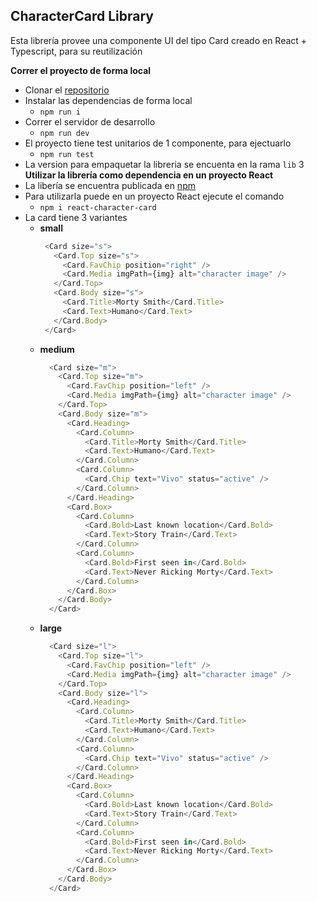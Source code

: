 ## CharacterCard Library

Esta librería provee una componente UI del tipo Card creado en React + Typescript, para su reutilización

**Correr el proyecto de forma local**
- Clonar el [repositorio](https://github.com/sebalfaro/character-card)
 - Instalar las dependencias de forma local
	 - `npm run i`
 - Correr el servidor de desarrollo
	 - `npm run dev`
- El proyecto tiene test unitarios de 1 componente, para ejectuarlo
	 - `npm run test`
- La version para empaquetar la libreria se encuenta en la rama `lib`
3	
**Utilizar la librería como dependencia en un proyecto React**
- La libería se encuentra publicada en [npm](https://www.npmjs.com/package/@sebalfaro/card-library)
 - Para utilizarla puede en un proyecto React ejecute el comando
	 - `npm i react-character-card`
- La card tiene 3 variantes 
	- **small**
		```typescript
		 <Card size="s">
		   <Card.Top size="s">
		     <Card.FavChip position="right" />
		     <Card.Media imgPath={img} alt="character image" />
		   </Card.Top>
		   <Card.Body size="s">
		     <Card.Title>Morty Smith</Card.Title>
		     <Card.Text>Humano</Card.Text>
		   </Card.Body>
		 </Card>
		```     
	- **medium**
		```typescript
	      <Card size="m">
	        <Card.Top size="m">
	          <Card.FavChip position="left" />
	          <Card.Media imgPath={img} alt="character image" />
	        </Card.Top>
	        <Card.Body size="m">
	          <Card.Heading>
	            <Card.Column>
	              <Card.Title>Morty Smith</Card.Title>
	              <Card.Text>Humano</Card.Text>
	            </Card.Column>
	            <Card.Column>
	              <Card.Chip text="Vivo" status="active" />
	            </Card.Column>
	          </Card.Heading>
	          <Card.Box>
	            <Card.Column>
	              <Card.Bold>Last known location</Card.Bold>
	              <Card.Text>Story Train</Card.Text>
	            </Card.Column>
	            <Card.Column>
	              <Card.Bold>First seen in</Card.Bold>
	              <Card.Text>Never Ricking Morty</Card.Text>
	            </Card.Column>
	          </Card.Box>
	        </Card.Body>
	      </Card>
		```
	- **large**
		```typescript
	      <Card size="l">
	        <Card.Top size="l">
	          <Card.FavChip position="left" />
	          <Card.Media imgPath={img} alt="character image" />
	        </Card.Top>
	        <Card.Body size="l">
	          <Card.Heading>
	            <Card.Column>
	              <Card.Title>Morty Smith</Card.Title>
	              <Card.Text>Humano</Card.Text>
	            </Card.Column>
	            <Card.Column>
	              <Card.Chip text="Vivo" status="active" />
	            </Card.Column>
	          </Card.Heading>
	          <Card.Box>
	            <Card.Column>
	              <Card.Bold>Last known location</Card.Bold>
	              <Card.Text>Story Train</Card.Text>
	            </Card.Column>
	            <Card.Column>
	              <Card.Bold>First seen in</Card.Bold>
	              <Card.Text>Never Ricking Morty</Card.Text>
	            </Card.Column>
	          </Card.Box>
	        </Card.Body>
	      </Card>
		```
